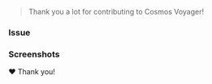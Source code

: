 > Thank you a lot for contributing to Cosmos Voyager!
<!-- Please confirm that your pull request will pass our linting and unit tests. -->
<!-- Please make sure your code is properly tested, so that the code coverage is not decreasing. -->

### Issue
<!-- Please provide the `#123` of the issue you created in advance, that describes the bug/proposed change. -->


### Screenshots
<!-- If this PR produces a visible change, please provide screenshots showing these changes. -->


❤️ Thank you!
